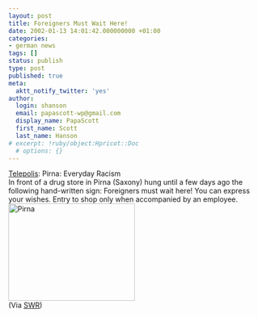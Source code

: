 ```yaml
---
layout: post
title: Foreigners Must Wait Here!
date: 2002-01-13 14:01:42.000000000 +01:00
categories:
- german news
tags: []
status: publish
type: post
published: true
meta:
  aktt_notify_twitter: 'yes'
author:
  login: shanson
  email: papascott-wp@gmail.com
  display_name: PapaScott
  first_name: Scott
  last_name: Hanson
# excerpt: !ruby/object:Hpricot::Doc
  # options: {}
---
```

<p><a href="http://www.heise.de/tp/deutsch/inhalt/co/11556/1.html">Telepolis</a>: Pirna: Everyday Racism<br />
In front of a drug store in Pirna (Saxony) hung until a few days ago the following hand-written sign: Foreigners must wait here! You can express your wishes. Entry to shop only when accompanied by an employee.<br />
<img src="http://www.papascott.de/wordpress/wp-content/uploads/2002/01/11556_1.jpg" width="250" height="193" alt="Pirna" /><br />
(Via <a href="http://www.schockwellenreiter.de/2002/01/13.html">SWR</a>)</p>
